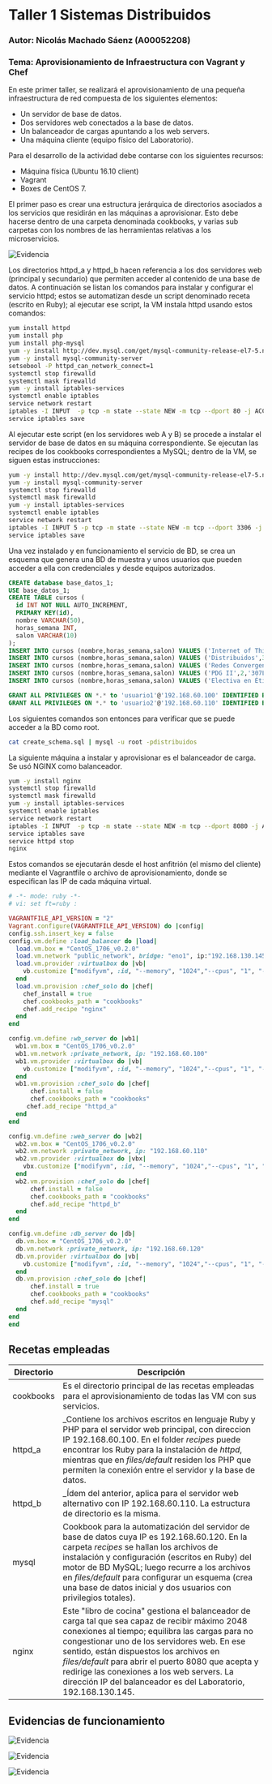 # Taller 1 Sistemas Distribuidos
### Autor: Nicolás Machado Sáenz (A00052208)
### Tema: Aprovisionamiento de Infraestructura con Vagrant y Chef

En este primer taller, se realizará el aprovisionamiento de una pequeña infraestructura de red compuesta
de los siguientes elementos:
  * Un servidor de base de datos.
  * Dos servidores web conectados a la base de datos.
  * Un balanceador de cargas apuntando a los web servers.
  * Una máquina cliente (equipo físico del Laboratorio).

Para el desarrollo de la actividad debe contarse con los siguientes recursos:
 * Máquina física (Ubuntu 16.10 client)
 * Vagrant
 * Boxes de CentOS 7.
 
El primer paso es crear una estructura jerárquica de directorios asociados a los servicios que residirán
en las máquinas a aprovisionar. Esto debe hacerse dentro de una carpeta denominada cookbooks, y varias sub
carpetas con los nombres de las herramientas relativas a los microservicios.

![Evidencia](https://github.com/MrNickOS/sd-workshop1/blob/A00052208/add-solution/Tree%20(copy).png)

Los directorios httpd_a y httpd_b hacen referencia a los dos servidores web (principal y secundario) que
permiten acceder al contenido de una base de datos. A continuación se listan los comandos para instalar y
configurar el servicio httpd; estos se automatizan desde un script denominado receta (escrito en Ruby);
al ejecutar ese script, la VM instala httpd usando estos comandos:

  ```bash
  yum install httpd
  yum install php
  yum install php-mysql
  yum -y install http://dev.mysql.com/get/mysql-community-release-el7-5.noarch.rpm
  yum -y install mysql-community-server
  setsebool -P httpd_can_network_connect=1
  systemctl stop firewalld
  systemctl mask firewalld
  yum -y install iptables-services
  systemctl enable iptables
  service network restart
  iptables -I INPUT  -p tcp -m state --state NEW -m tcp --dport 80 -j ACCEPT
  service iptables save
  ```
Al ejecutar este script (en los servidores web A y B) se procede a instalar el servidor de base de datos
en su máquina correspondiente. Se ejecutan las recipes de los cookbooks correspondientes a MySQL; dentro
de la VM, se siguen estas instrucciones:

  ```bash
  yum -y install http://dev.mysql.com/get/mysql-community-release-el7-5.noarch.rpm
  yum -y install mysql-community-server
  systemctl stop firewalld
  systemctl mask firewalld
  yum -y install iptables-services
  systemctl enable iptables
  service network restart
  iptables -I INPUT 5 -p tcp -m state --state NEW -m tcp --dport 3306 -j ACCEPT
  service iptables save
  ```
Una vez instalado y en funcionamiento el servicio de BD, se crea un esquema que genera una BD de muestra y
unos usuarios que pueden acceder a ella con credenciales y desde equipos autorizados.

  ```sql
  CREATE database base_datos_1;
  USE base_datos_1;
  CREATE TABLE cursos (
    id INT NOT NULL AUTO_INCREMENT,
    PRIMARY KEY(id),
    nombre VARCHAR(50),
    horas_semana INT,
    salon VARCHAR(10)
  );
  INSERT INTO cursos (nombre,horas_semana,salon) VALUES ('Internet of Things',3,'501L');
  INSERT INTO cursos (nombre,horas_semana,salon) VALUES ('Distribuidos',3,'307C');
  INSERT INTO cursos (nombre,horas_semana,salon) VALUES ('Redes Convergentes',3,'306C');
  INSERT INTO cursos (nombre,horas_semana,salon) VALUES ('PDG II',2,'307L');
  INSERT INTO cursos (nombre,horas_semana,salon) VALUES ('Electiva en Ética',2,'102D');
  
  GRANT ALL PRIVILEGES ON *.* to 'usuario1'@'192.168.60.100' IDENTIFIED BY 'database2017' WITH GRANT OPTION;
  GRANT ALL PRIVILEGES ON *.* to 'usuario2'@'192.168.60.110' IDENTIFIED BY 'database2017' WITH GRANT OPTION;
  ```
Los siguientes comandos son entonces para verificar que se puede acceder a la BD como root.
  
  ```bash
  cat create_schema.sql | mysql -u root -pdistribuidos
  ```
  
La siguiente máquina a instalar y aprovisionar es el balanceador de carga. Se usó NGINX como balanceador.

  ```bash
  yum -y install nginx
  systemctl stop firewalld
  systemctl mask firewalld
  yum -y install iptables-services
  systemctl enable iptables
  service network restart
  iptables -I INPUT  -p tcp -m state --state NEW -m tcp --dport 8080 -j ACCEPT
  service iptables save
  service httpd stop
  nginx
  ```
Estos comandos se ejecutarán desde el host anfitrión (el mismo del cliente) mediante el Vagrantfile o
archivo de aprovisionamiento, donde se especifican las IP de cada máquina virtual.
  ```ruby
  # -*- mode: ruby -*-
  # vi: set ft=ruby :

  VAGRANTFILE_API_VERSION = "2"
  Vagrant.configure(VAGRANTFILE_API_VERSION) do |config|
  config.ssh.insert_key = false
  config.vm.define :load_balancer do |load|
    load.vm.box = "CentOS_1706_v0.2.0"
    load.vm.network "public_network", bridge: "eno1", ip:"192.168.130.145", netmask: "255.255.255.0"
    load.vm.provider :virtualbox do |vb|
      vb.customize ["modifyvm", :id, "--memory", "1024","--cpus", "1", "--name", "load_balancer" ]
    end
    load.vm.provision :chef_solo do |chef|
      chef_install = true
      chef.cookbooks_path = "cookbooks"
      chef.add_recipe "nginx"
    end
  end

  config.vm.define :wb_server do |wb1|
    wb1.vm.box = "CentOS_1706_v0.2.0"
    wb1.vm.network :private_network, ip: "192.168.60.100"
    wb1.vm.provider :virtualbox do |vb|
      vb.customize ["modifyvm", :id, "--memory", "1024","--cpus", "1", "--name", "main_server" ]
    end
    wb1.vm.provision :chef_solo do |chef|
	    chef.install = false
	    chef.cookbooks_path = "cookbooks"
	   chef.add_recipe "httpd_a"
    end
  end

  config.vm.define :web_server do |wb2|
    wb2.vm.box = "CentOS_1706_v0.2.0"
    wb2.vm.network :private_network, ip: "192.168.60.110"
    wb2.vm.provider :virtualbox do |vbx|
      vbx.customize ["modifyvm", :id, "--memory", "1024","--cpus", "1", "--name", "second_server" ]
    end
    wb2.vm.provision :chef_solo do |chef|
        chef.install = false
        chef.cookbooks_path = "cookbooks"
        chef.add_recipe "httpd_b"
    end
  end

  config.vm.define :db_server do |db|
    db.vm.box = "CentOS_1706_v0.2.0"
    db.vm.network :private_network, ip: "192.168.60.120"
    db.vm.provider :virtualbox do |vb|
      vb.customize ["modifyvm", :id, "--memory", "1024","--cpus", "1", "--name", "db_server" ]
    end
    db.vm.provision :chef_solo do |chef|
        chef.install = true
        chef.cookbooks_path = "cookbooks"
        chef.add_recipe "mysql"
    end
  end
end
  ```
## Recetas empleadas
Directorio | Descripción
---------- | -----------
cookbooks | Es el directorio principal de las recetas empleadas para el aprovisionamiento de todas las VM con sus servicios.
httpd_a | _Contiene los archivos escritos en lenguaje Ruby y PHP para el servidor web principal, con direccion IP 192.168.60.100. En el folder _recipes_ puede encontrar los Ruby para la instalación de _httpd_, mientras que en _files/default_ residen los PHP que permiten la conexión entre el servidor y la base de datos.
httpd_b | _Ídem del anterior, aplica para el servidor web alternativo con IP 192.168.60.110. La estructura de directorio es la misma.
mysql | Cookbook para la automatización del servidor de base de datos cuya IP es 192.168.60.120. En la carpeta _recipes_ se hallan los archivos de instalación y configuración (escritos en Ruby) del motor de BD MySQL; luego recurre a los archivos en _files/default_ para configurar un esquema (crea una base de datos inicial y dos usuarios con privilegios totales).
nginx | Este "libro de cocina" gestiona el balanceador de carga tal que sea capaz de recibir máximo 2048 conexiones al tiempo; equilibra las cargas para no congestionar uno de los servidores web. En ese sentido, están dispuestos los archivos en _files/default_ para abrir el puerto 8080 que acepta y redirige las conexiones a los web servers. La dirección IP del balanceador es del Laboratorio, 192.168.130.145.

## Evidencias de funcionamiento
![Evidencia](https://github.com/MrNickOS/sd-workshop1/blob/A00052208/add-solution/ServidorPrimario.png)

![Evidencia](https://github.com/MrNickOS/sd-workshop1/blob/A00052208/add-solution/ServidorSecundario.png)

![Evidencia](https://github.com/MrNickOS/sd-workshop1/blob/A00052208/add-solution/ServidorBaseDatos.png)
